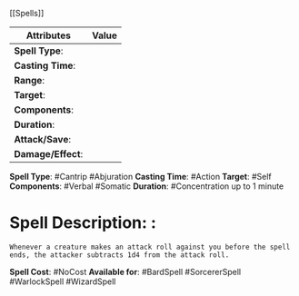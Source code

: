 [[Spells]]

| Attributes         | Value |
| ------------------ | ----- |
| **Spell Type**:    |       |
| **Casting Time**:  |       |
| **Range**:         |       |
| **Target**:        |       |
| **Components**:    |       |
| **Duration**:      |       |
| **Attack/Save**:   |       |
| **Damage/Effect**: |       |

**Spell Type**: #Cantrip #Abjuration 
**Casting Time**: #Action 
**Target**: #Self 
**Components**: #Verbal #Somatic 
**Duration**: #Concentration up to 1 minute

# Spell Description: : 
	Whenever a creature makes an attack roll against you before the spell ends, the attacker subtracts 1d4 from the attack roll.

**Spell Cost**: #NoCost 
**Available for**: #BardSpell #SorcererSpell #WarlockSpell #WizardSpell 